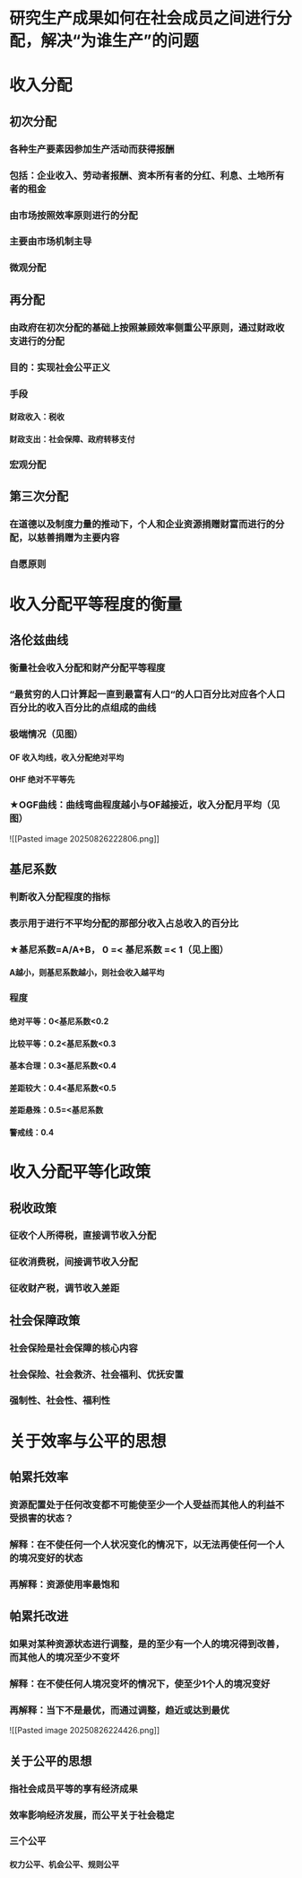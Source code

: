 # 研究生产成果如何在社会成员之间进行分配，解决“为谁生产”的问题
# 收入分配
## 初次分配
### 各种生产要素因参加生产活动而获得报酬
### 包括：企业收入、劳动者报酬、资本所有者的分红、利息、土地所有者的租金
### 由市场按照效率原则进行的分配
### 主要由市场机制主导
### 微观分配
## 再分配
### 由政府在初次分配的基础上按照兼顾效率侧重公平原则，通过财政收支进行的分配
### 目的：实现社会公平正义
### 手段
#### 财政收入：税收
#### 财政支出：社会保障、政府转移支付
### 宏观分配
## 第三次分配
### 在道德以及制度力量的推动下，个人和企业资源捐赠财富而进行的分配，以慈善捐赠为主要内容
### 自愿原则
# 收入分配平等程度的衡量
## 洛伦兹曲线
### 衡量社会收入分配和财产分配平等程度
### “最贫穷的人口计算起一直到最富有人口“的人口百分比对应各个人口百分比的收入百分比的点组成的曲线
### 极端情况（见图）
#### OF 收入均线，收入分配绝对平均
#### OHF 绝对不平等先
### ★OGF曲线：曲线弯曲程度越小与OF越接近，收入分配月平均（见图）
![[Pasted image 20250826222806.png]]
## 基尼系数
### 判断收入分配程度的指标
### 表示用于进行不平均分配的那部分收入占总收入的百分比
### ★基尼系数=A/A+B， 0 =< 基尼系数 =< 1（见上图）
#### A越小，则基尼系数越小，则社会收入越平均
### 程度
#### 绝对平等：0<基尼系数<0.2
#### 比较平等：0.2<基尼系数<0.3
#### 基本合理：0.3<基尼系数<0.4
#### 差距较大：0.4<基尼系数<0.5
#### 差距悬殊：0.5=<基尼系数
#### 警戒线：0.4
# 收入分配平等化政策
## 税收政策
### 征收个人所得税，直接调节收入分配
### 征收消费税，间接调节收入分配
### 征收财产税，调节收入差距
## 社会保障政策
### 社会保险是社会保障的核心内容
### 社会保险、社会救济、社会福利、优抚安置
### 强制性、社会性、福利性
# 关于效率与公平的思想
## 帕累托效率
### 资源配置处于任何改变都不可能使至少一个人受益而其他人的利益不受损害的状态？
### 解释：在不使任何一个人状况变化的情况下，以无法再使任何一个人的境况变好的状态
### 再解释：资源使用率最饱和
## 帕累托改进
### 如果对某种资源状态进行调整，是的至少有一个人的境况得到改善，而其他人的境况至少不变坏
### 解释：在不使任何人境况变坏的情况下，使至少1个人的境况变好
### 再解释：当下不是最优，而通过调整，趋近或达到最优
![[Pasted image 20250826224426.png]]
## 关于公平的思想
### 指社会成员平等的享有经济成果
### 效率影响经济发展，而公平关于社会稳定
### 三个公平
#### 权力公平、机会公平、规则公平
